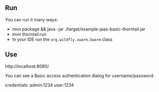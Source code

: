## Run

You can run it many ways:

* mvn package && java -jar ./target/example-jaas-basic-thorntail.jar
* mvn thorntail:run
* In your IDE run the `org.wildfly.swarm.Swarm` class

## Use

http://localhost:8080/

You can see a Basic access authentication dialog for username/password.

credentials:
admin:1234
user:1234
